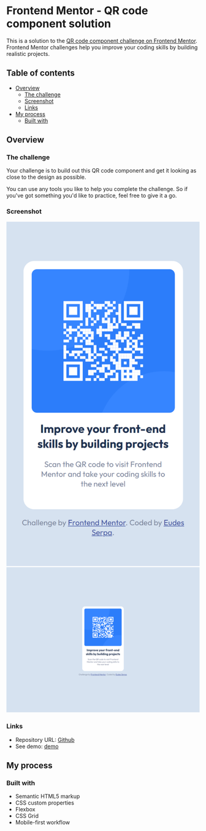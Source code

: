 # Frontend Mentor - QR code component solution

This is a solution to the [QR code component challenge on Frontend Mentor](https://www.frontendmentor.io/challenges/qr-code-component-iux_sIO_H). Frontend Mentor challenges help you improve your coding skills by building realistic projects. 

## Table of contents

- [Overview](#overview)
  - [The challenge](#the-challenge)
  - [Screenshot](#screenshot)
  - [Links](#links)
- [My process](#my-process)
  - [Built with](#built-with)

## Overview

### The challenge

Your challenge is to build out this QR code component and get it looking as close to the design as possible.

You can use any tools you like to help you complete the challenge. So if you've got something you'd like to practice, feel free to give it a go.

### Screenshot

![Mobile solution screenshot](./screenshots/mobile.png)
![Desktop solution screenshot](./screenshots//desktop.png)

### Links

- Repository URL: [Github](https://github.com/EudesSerpa/FM-qr_code_component)
- See demo: [demo](https://fm-qrcode-sc.netlify.app/)

## My process

### Built with

- Semantic HTML5 markup
- CSS custom properties
- Flexbox
- CSS Grid
- Mobile-first workflow
